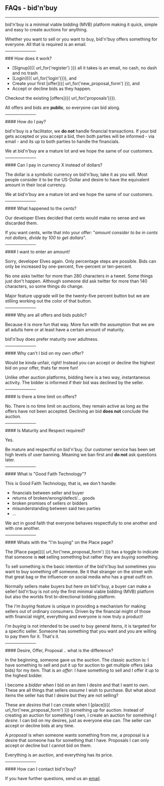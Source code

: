 ## FAQs - bid'n'buy

-------
bid'n'buy is a minimal viable bidding (MVB) platform making it quick, simple and easy to create auctions for anything.

Whether you want to sell or you want to buy, bid'n'buy offers something for everyone. All that is required is an email.


<hr class="mt-4" width="20%">
### How does it work?

- [Signup]({{ url_for('register') }}) all it takes is an email, no cash, no dash and no trash
- [Login]({{ url_for('login')}}), and
- Create your first [offer]({{ url_for('new_proposal_form') }}), and
- Accept or decline bids as they happen.

Checkout the existing [offers]({{ url_for('proposals')}}).

All offers and bids are **public**, so everyone can bid along.

<hr class="mt-4" width="20%">
#### How do I pay?

bid'n'buy is a facilitator, we **do not** handle financial transactions. If your bid gets accepted or you accept a bid, then both parties will be informed - via email - and its up to both parties to handle the financials.

We at bid'n'buy are a mature lot and we hope the same of our customers.

<hr class="mt-4" width="20%">
#### Can I pay in currency X instead of dollars?

The dollar is a symbolic currency on bid'n'buy, take it as you will. Most people consider it to be the US-Dollar and desire to have the equivalent amount in their local currency.

We at bid'n'buy are a mature lot and we hope the same of our customers.

<hr class="mt-4" width="20%">
#### What happened to the cents?

Our developer Elves decided that cents would make no sense and we discarded them.

If you want cents, write that into your offer: "*amount consider to be in cents not dollars, divide by 100 to get dollars*".

<hr width="20%">
#### I want to enter an amount!

Sorry, developer Elves again. Only percentage steps are possible. Bids can only be increased by one-percent, five-percent or ten-percent.

No one asks twitter for more than 280 characters in a tweet. Some things just don't happen. Although someone did ask twitter for more than 140 characters, so some things do change.

Major feature upgrade will be the twenty-five percent button but we are stilling working out the color of that button.

<hr width="20%">
#### Why are all offers and bids public?

Because it is more fun that way. More fun with the assumption that we are all adults here or at least have a certain amount of maturity.

bid'n'buy does prefer maturity over adultness.

<hr width="20%">
#### Why can't I bid on my own offer?

Would be kinda unfair, right! Instead you can accept or decline the highest bid on your offer, thats far more fun!

Unlike other auction platforms, bidding here is a two way, instantaneous activity. The bidder is informed if their bid was declined by the seller.

<hr width="20%">
#### Is there a time limit on offers?

No. There is no time limit on auctions, they remain active as long as the offers have not been accepted. Declining an bid **does not** conclude the auction.

<hr width="20%">
#### Is Maturity and Respect required?

Yes.

Be mature and respectful on bid'n'buy. Our customer service has been set high levels of user banning. Meaning we ban first and **do not** ask questions later.

<hr width="20%">
#### What is "Good Faith Technology"?

This is Good Faith Technology, that is, we don't handle:

- financials between seller and buyer
- returns of broken/wrong/defect/... goods
- broken promises of sellers or bidders
- misunderstanding between said two parties
- ...

We act in good faith that everyone behaves respectfully to one another and with one another.

<hr width="20%">
#### Whats with the "I'm buying" on the Place page?

The [Place page]({{ url_for('new_proposal_form') }}) has a toggle to indicate that someone is **not** selling something but rather they are *buying* something.

To sell something is the basic intention of the bid'n'buy but sometimes you want to buy something off someone. Be it that stranger on the street with that great bag or the influencer on social media who has a great outfit on.

Normally sellers make buyers but here on bid'n'buy, a buyer can make a seller! bid'n'buy is not only the first minimal viable bidding (MVB) platform but also the worlds first bi-directional bidding platform.

The *I'm buying* feature is unique in providing a mechanism for making sellers out of ordinary consumers. Driven by the financial might of those with financial might, everything and everyone is now truly a product!

*I'm buying* is not intended to be used to buy general items, it is targeted for a specific seller. Someone has something that you want and you are willing to pay them for it. That's it.

<hr width="20%">
#### Desire, Offer, Proposal .. what is the difference?

In the beginning, someone gave us the auction. The classic auction is: I have something to sell and put it up for auction to get multiple offers (aka bids) for my item. That is an *offer*: I have something to sell and I offer it up to the highest bidder.

I become a *bidder* when I bid on an item I desire and that I want to own. These are all things that sellers *assume* I wish to purchase. But what about items the seller has that I desire but they are not selling?

These are *desires* that I can create when I [place]({{ url_for('new_proposal_form') }}) something up for auction. Instead of creating an auction for something I own, I create an auction for something I *desire*. I can bid on my desires, just as everyone else can. The seller can accept or decline bids at any time.

A *proposal* is when someone wants something from *me*, a proposal is a desire that someone has for something that I have. Proposals I can only accept or decline but I cannot bid on them.

Everything is an auction, and everything has its price.

<hr width="20%">
#### How can I contact bid'n'buy?

If you have further questions, send us an [email](mailto:info@faqs.bidnbuy.club).
